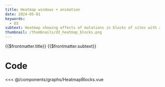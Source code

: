 ```yaml
---
title: Heatmap windows + animation
date: 2024-05-01
keywords:
  - D3
subtext: Heatmap showing effects of mutations in blocks of sites with a transistion animation on repeat.
thumbnail: /thumbnails/d3_heatmap_blocks.png
---
```


<script setup>
import HeatmapBlocks from '/components/graphs/HeatmapBlocks.vue';
</script>

<FigureTitle>{{$frontmatter.title}}</FigureTitle>
<SubtitleHeader>{{$frontmatter.subtext}}</SubtitleHeader>
<D3PlotContainer class="flex flex-col items-center">
<HeatmapBlocks />
</D3PlotContainer>

<div class='code-below-figure'>

# Code

<<< @/components/graphs/HeatmapBlocks.vue

</div>